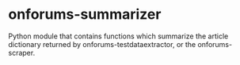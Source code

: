 # onforums-summarizer
Python module that contains functions which summarize the article dictionary returned by onforums-testdataextractor, or the onforums-scraper.

